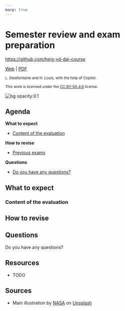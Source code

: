 ```yaml
---
marp: true
---
```


<!--
theme: gaia
size: 16:9
paginate: true
author: L. Delafontaine and H. Louis, with the help of Copilot
title: HEIG-VD DAI Course - Semester review and exam preparation
description: Semester review and exam preparation for the DAI course at HEIG-VD, Switzerland
url: https://heig-vd-dai-course.github.io/heig-vd-dai-course/25-semester-review-and-exam-preparation/
footer: '**HEIG-VD** - DAI Course 2023-2024 - CC BY-SA 4.0'
style: |
    :root {
        --color-background: #fff;
        --color-foreground: #333;
        --color-highlight: #f96;
        --color-dimmed: #888;
        --color-headings: #7d8ca3;
    }
    blockquote {
        font-style: italic;
    }
    table {
        width: 100%;
    }
    th:first-child {
        width: 15%;
    }
    h1, h2, h3, h4, h5, h6 {
        color: var(--color-headings);
    }
    h2, h3, h4, h5, h6 {
        font-size: 1.5rem;
    }
    h1 a:link, h2 a:link, h3 a:link, h4 a:link, h5 a:link, h6 a:link {
        text-decoration: none;
    }
    section:not([class=lead]) > p, blockquote {
        text-align: justify;
        hyphens: auto;
    }
headingDivider: 4
-->

[web]:
  https://heig-vd-dai-course.github.io/heig-vd-dai-course/25-semester-review-and-exam-preparation/
[pdf]:
  https://heig-vd-dai-course.github.io/heig-vd-dai-course/25-semester-review-and-exam-preparation/25-semester-review-and-exam-preparation.pdf
[video]: #
[license]: https://github.com/heig-vd-dai-course/heig-vd-dai-course/blob/main/LICENSE.md
[illustration]:
  https://images.unsplash.com/photo-1484417894907-623942c8ee29?fit=crop&h=720

# Semester review and exam preparation

<!--
_class: lead
_paginate: false
-->

<https://github.com/heig-vd-dai-course>

[Web][web] | [PDF][pdf]<!-- | [Video (in French)][video]-->

<small>L. Delafontaine and H. Louis, with the help of Copilot.</small>

<small>This work is licensed under the [CC BY-SA 4.0][license] license.</small>

![bg opacity:0.1][illustration]

## Agenda

**What to expect**

- [Content of the evaluation](#content-of-the-evaluation)

**How to revise**

- [Previous exams](#previous-exams)

**Questions**

- [Do you have any questions?](#questions)

## What to expect

<!-- _class: lead -->

### Content of the evaluation

## How to revise

<!-- _class: lead -->

<!--
### Previous exams

All previous exams are available in the
[`archives`](https://github.com/heig-vd-dai-course/heig-vd-dai-course/tree/main/00-evaluation-and-exam-archives)
folder of the course repository.
-->

## Questions

<!-- _class: lead -->

Do you have any questions?

## Resources

- TODO

## Sources

- Main illustration by [NASA](https://unsplash.com/@nasa) on
  [Unsplash](https://unsplash.com/photos/Q1p7bh3SHj8)
